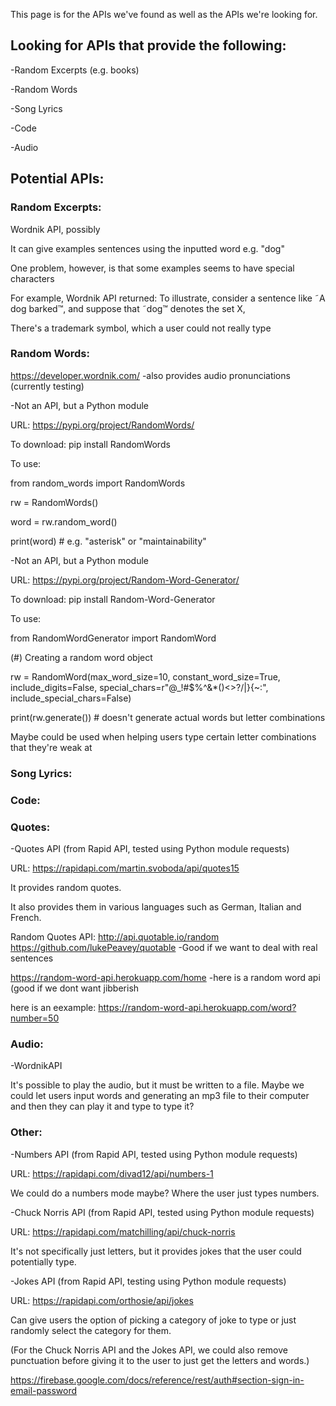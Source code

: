 This page is for the APIs we've found as well as the APIs we're looking for.
## Looking for APIs that provide the following:
-Random Excerpts (e.g. books)

-Random Words

-Song Lyrics

-Code

-Audio

## Potential APIs:
### Random Excerpts:

Wordnik API, possibly

It can give examples sentences using the inputted word e.g. "dog"

One problem, however, is that some examples seems to have special characters

For example, Wordnik API returned: To illustrate, consider a sentence like ˜A dog barked™, and suppose that ˜dog™ denotes the set X,

There's a trademark symbol, which a user could not really type

### Random Words:
https://developer.wordnik.com/ -also provides audio pronunciations (currently testing)

-Not an API, but a Python module

URL: https://pypi.org/project/RandomWords/

To download:
pip install RandomWords

To use:

from random_words import RandomWords

rw = RandomWords()

word = rw.random_word()

print(word) # e.g. "asterisk" or "maintainability"

-Not an API, but a Python module

URL: https://pypi.org/project/Random-Word-Generator/

To download:
pip install Random-Word-Generator

To use:

from RandomWordGenerator import RandomWord

(#) Creating a random word object

rw = RandomWord(max_word_size=10,
                constant_word_size=True,
                include_digits=False,
                special_chars=r"@_!#$%^&*()<>?/\|}{~:",
                include_special_chars=False)

print(rw.generate()) # doesn't generate actual words but letter combinations

Maybe could be used when helping users type certain letter combinations that they're weak at

### Song Lyrics:

### Code:

### Quotes:

-Quotes API (from Rapid API, tested using Python module requests)

URL: https://rapidapi.com/martin.svoboda/api/quotes15

It provides random quotes.

It also provides them in various languages such as German, Italian and French.


Random Quotes API: http://api.quotable.io/random
https://github.com/lukePeavey/quotable
-Good if we want to deal with real sentences


https://random-word-api.herokuapp.com/home
-here is a random word api (good if we dont want jibberish

here is an eexample: https://random-word-api.herokuapp.com/word?number=50

### Audio:

-WordnikAPI

It's possible to play the audio, but it must be written to a file. Maybe we could let users input words and generating an mp3 file to their computer and then they can play it and type to type it?

### Other:

-Numbers API (from Rapid API, tested using Python module requests)

URL: https://rapidapi.com/divad12/api/numbers-1

We could do a numbers mode maybe? Where the user just types numbers.

-Chuck Norris API (from Rapid API, tested using Python module requests)

URL: https://rapidapi.com/matchilling/api/chuck-norris

It's not specifically just letters, but it provides jokes that the user could potentially type.

-Jokes API (from Rapid API, testing using Python module requests)

URL: https://rapidapi.com/orthosie/api/jokes

Can give users the option of picking a category of joke to type or just randomly select the category for them.

(For the Chuck Norris API and the Jokes API, we could also remove punctuation before giving it to the user to just get the letters and words.)

https://firebase.google.com/docs/reference/rest/auth#section-sign-in-email-password






